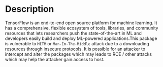 # Description
TensorFlow is an end-to-end open source platform for machine learning. It has a comprehensive, flexible ecosystem of tools, libraries, and community resources that lets researchers push the state-of-the-art in ML and developers easily build and deploy ML-powered applications.This package is vulnerable to ```MITM``` or ```Man-In-The-Middle``` attack due to a downloading resources through insecure protocols. It is possible for an attacker to intercept and alter the packages which may leads to RCE / other attacks which may help the attacker gain access to host.
